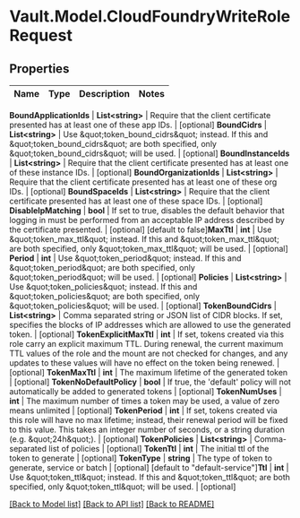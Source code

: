 # Vault.Model.CloudFoundryWriteRoleRequest

## Properties

Name | Type | Description | Notes
------------ | ------------- | ------------- | -------------

**BoundApplicationIds** | **List&lt;string&gt;** | Require that the client certificate presented has at least one of these app IDs. | [optional] **BoundCidrs** | **List&lt;string&gt;** | Use \&quot;token_bound_cidrs\&quot; instead. If this and \&quot;token_bound_cidrs\&quot; are both specified, only \&quot;token_bound_cidrs\&quot; will be used. | [optional] **BoundInstanceIds** | **List&lt;string&gt;** | Require that the client certificate presented has at least one of these instance IDs. | [optional] **BoundOrganizationIds** | **List&lt;string&gt;** | Require that the client certificate presented has at least one of these org IDs. | [optional] **BoundSpaceIds** | **List&lt;string&gt;** | Require that the client certificate presented has at least one of these space IDs. | [optional] **DisableIpMatching** | **bool** | If set to true, disables the default behavior that logging in must be performed from an acceptable IP address described by the certificate presented. | [optional] [default to false]**MaxTtl** | **int** | Use \&quot;token_max_ttl\&quot; instead. If this and \&quot;token_max_ttl\&quot; are both specified, only \&quot;token_max_ttl\&quot; will be used. | [optional] **Period** | **int** | Use \&quot;token_period\&quot; instead. If this and \&quot;token_period\&quot; are both specified, only \&quot;token_period\&quot; will be used. | [optional] **Policies** | **List&lt;string&gt;** | Use \&quot;token_policies\&quot; instead. If this and \&quot;token_policies\&quot; are both specified, only \&quot;token_policies\&quot; will be used. | [optional] **TokenBoundCidrs** | **List&lt;string&gt;** | Comma separated string or JSON list of CIDR blocks. If set, specifies the blocks of IP addresses which are allowed to use the generated token. | [optional] **TokenExplicitMaxTtl** | **int** | If set, tokens created via this role carry an explicit maximum TTL. During renewal, the current maximum TTL values of the role and the mount are not checked for changes, and any updates to these values will have no effect on the token being renewed. | [optional] **TokenMaxTtl** | **int** | The maximum lifetime of the generated token | [optional] **TokenNoDefaultPolicy** | **bool** | If true, the &#x27;default&#x27; policy will not automatically be added to generated tokens | [optional] **TokenNumUses** | **int** | The maximum number of times a token may be used, a value of zero means unlimited | [optional] **TokenPeriod** | **int** | If set, tokens created via this role will have no max lifetime; instead, their renewal period will be fixed to this value. This takes an integer number of seconds, or a string duration (e.g. \&quot;24h\&quot;). | [optional] **TokenPolicies** | **List&lt;string&gt;** | Comma-separated list of policies | [optional] **TokenTtl** | **int** | The initial ttl of the token to generate | [optional] **TokenType** | **string** | The type of token to generate, service or batch | [optional] [default to "default-service"]**Ttl** | **int** | Use \&quot;token_ttl\&quot; instead. If this and \&quot;token_ttl\&quot; are both specified, only \&quot;token_ttl\&quot; will be used. | [optional] 

[[Back to Model list]](../README.md#documentation-for-models) [[Back to API list]](../README.md#documentation-for-api-endpoints) [[Back to README]](../README.md)

